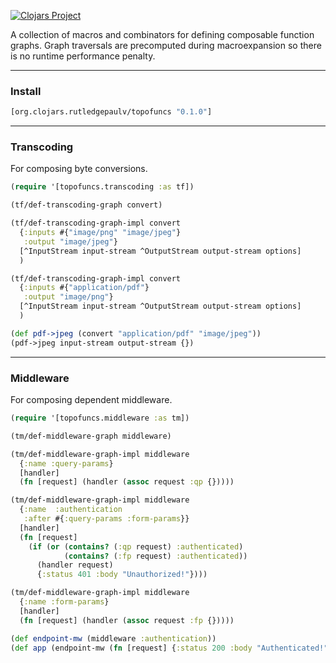 [![Clojars Project](https://img.shields.io/clojars/v/org.clojars.rutledgepaulv/topofuncs.svg)](https://clojars.org/org.clojars.rutledgepaulv/topofuncs)

A collection of macros and combinators for defining composable function graphs. Graph
traversals are precomputed during macroexpansion so there is no runtime performance penalty.

---

### Install

```clojure 
[org.clojars.rutledgepaulv/topofuncs "0.1.0"]
```

---

### Transcoding 

For composing byte conversions.

```clojure
(require '[topofuncs.transcoding :as tf])

(tf/def-transcoding-graph convert)

(tf/def-transcoding-graph-impl convert
  {:inputs #{"image/png" "image/jpeg"}
   :output "image/jpeg"}
  [^InputStream input-stream ^OutputStream output-stream options]
  )

(tf/def-transcoding-graph-impl convert
  {:inputs #{"application/pdf"}
   :output "image/png"}
  [^InputStream input-stream ^OutputStream output-stream options]
  )

(def pdf->jpeg (convert "application/pdf" "image/jpeg"))
(pdf->jpeg input-stream output-stream {})
```

---

### Middleware 

For composing dependent middleware.

```clojure 
(require '[topofuncs.middleware :as tm])

(tm/def-middleware-graph middleware)

(tm/def-middleware-graph-impl middleware
  {:name :query-params}
  [handler]
  (fn [request] (handler (assoc request :qp {}))))

(tm/def-middleware-graph-impl middleware
  {:name  :authentication
   :after #{:query-params :form-params}}
  [handler]
  (fn [request]
    (if (or (contains? (:qp request) :authenticated)
            (contains? (:fp request) :authenticated))
      (handler request)
      {:status 401 :body "Unauthorized!"})))

(tm/def-middleware-graph-impl middleware
  {:name :form-params}
  [handler]
  (fn [request] (handler (assoc request :fp {}))))

(def endpoint-mw (middleware :authentication))
(def app (endpoint-mw (fn [request] {:status 200 :body "Authenticated!"}))

```


